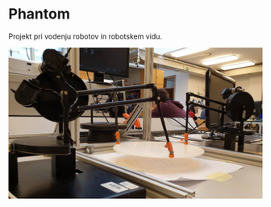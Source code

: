 # Phantom
Projekt pri vodenju robotov in robotskem vidu.

![](https://raw.githubusercontent.com/DejanBracun/Phantom/master/53767727_564543234031081_6022808952436162560_n.jpg)
